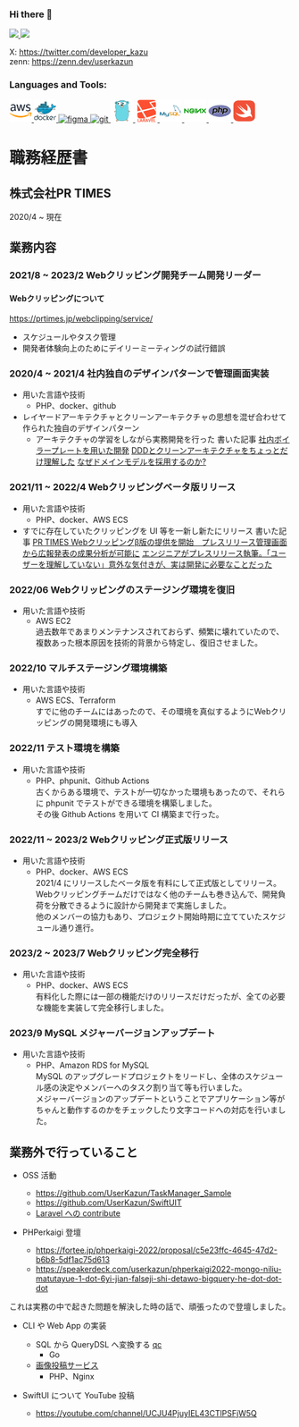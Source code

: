 ### Hi there 👋
<p align="left">
  <a href="http://qiita.com/UserKazun">
    <img height="20" src="https://qiita-badge.apiapi.app/s/UserKazun/posts.svg" />
  </a>
  <//qiita.com/UserKazun">
    <img height="20" src="https://qiita-badge.apiapi.app/s/UserKazun/contributions.svg" />
  </a>
</p>

X: https://twitter.com/developer_kazu<br>
zenn: https://zenn.dev/userkazun 


<h3 align="left">Languages and Tools:</h3>
<p align="left"> <a href="https://aws.amazon.com" target="_blank" rel="noreferrer"> <img src="https://raw.githubusercontent.com/devicons/devicon/master/icons/amazonwebservices/amazonwebservices-original-wordmark.svg" alt="aws" width="40" height="40"/> </a> <a href="https://www.docker.com/" target="_blank" rel="noreferrer"> <img src="https://raw.githubusercontent.com/devicons/devicon/master/icons/docker/docker-original-wordmark.svg" alt="docker" width="40" height="40"/> </a> <a href="https://www.figma.com/" target="_blank" rel="noreferrer"> <img src="https://www.vectorlogo.zone/logos/figma/figma-icon.svg" alt="figma" width="40" height="40"/> </a> <a href="https://git-scm.com/" target="_blank" rel="noreferrer"> <img src="https://www.vectorlogo.zone/logos/git-scm/git-scm-icon.svg" alt="git" width="40" height="40"/> </a> <a href="https://golang.org" target="_blank" rel="noreferrer"> <img src="https://raw.githubusercontent.com/devicons/devicon/master/icons/go/go-original.svg" alt="go" width="40" height="40"/> </a> <a href="https://laravel.com/" target="_blank" rel="noreferrer"> <img src="https://raw.githubusercontent.com/devicons/devicon/master/icons/laravel/laravel-plain-wordmark.svg" alt="laravel" width="40" height="40"/> </a> <a href="https://www.mysql.com/" target="_blank" rel="noreferrer"> <img src="https://raw.githubusercontent.com/devicons/devicon/master/icons/mysql/mysql-original-wordmark.svg" alt="mysql" width="40" height="40"/> </a> <a href="https://www.nginx.com" target="_blank" rel="noreferrer"> <img src="https://raw.githubusercontent.com/devicons/devicon/master/icons/nginx/nginx-original.svg" alt="nginx" width="40" height="40"/> </a> <a href="https://www.php.net" target="_blank" rel="noreferrer"> <img src="https://raw.githubusercontent.com/devicons/devicon/master/icons/php/php-original.svg" alt="php" width="40" height="40"/> </a> <a href="https://developer.apple.com/swift/" target="_blank" rel="noreferrer"> <img src="https://raw.githubusercontent.com/devicons/devicon/master/icons/swift/swift-original.svg" alt="swift" width="40" height="40"/> </a> </p>


# 職務経歴書

## 株式会社PR TIMES

2020/4 ~ 現在

## 業務内容
### 2021/8 ~ 2023/2 Webクリッピング開発チーム開発リーダー
#### Webクリッピングについて
https://prtimes.jp/webclipping/service/

* スケジュールやタスク管理
* 開発者体験向上のためにデイリーミーティングの試行錯誤

### 2020/4 ~ 2021/4 社内独自のデザインパターンで管理画面実装
* 用いた言語や技術
  * PHP、docker、github
* レイヤードアーキテクチャとクリーンアーキテクチャの思想を混ぜ合わせて作られた独自のデザインパターン
  * アーキテクチャの学習をしながら実務開発を行った
書いた記事
[社内ボイラープレートを用いた開発](https://developers.prtimes.jp/2021/05/10/boilerplate_dev/)
[DDDとクリーンアーキテクチャをちょっとだけ理解した](https://qiita.com/UserKazun/items/e1ab9a7ed33898dd9005)
[なぜドメインモデルを採用するのか?](https://qiita.com/UserKazun/items/32889f680aab41e84a15)

### 2021/11 ~ 2022/4 Webクリッピングベータ版リリース
* 用いた言語や技術
  * PHP、docker、AWS ECS <br>
* すでに存在していたクリッピングを UI 等を一新し新たにリリース
書いた記事
[PR TIMES Webクリッピングβ版の提供を開始　プレスリリース管理画面から広報発表の成果分析が可能に](https://prtimes.jp/main/html/rd/p/000001209.000000112.html)
[エンジニアがプレスリリース執筆。「ユーザーを理解していない」意外な気付きが、実は開発に必要なことだった](https://prtimes.jp/story/detail/MxzRjfL2QxE)

### 2022/06 Webクリッピングのステージング環境を復旧
* 用いた言語や技術
  * AWS EC2 <br>
過去数年であまりメンテナンスされておらず、頻繁に壊れていたので、複数あった根本原因を技術的背景から特定し、復旧させました。

### 2022/10 マルチステージング環境構築
* 用いた言語や技術
  * AWS ECS、Terraform <br>
すでに他のチームにはあったので、その環境を真似するようにWebクリッピングの開発環境にも導入
  
### 2022/11 テスト環境を構築
* 用いた言語や技術
  * PHP、phpunit、Github Actions <br>
古くからある環境で、テストが一切なかった環境もあったので、それらに phpunit でテストができる環境を構築しました。 <br>
その後 Github Actions を用いて CI 構築まで行った。

### 2022/11 ~ 2023/2 Webクリッピング正式版リリース
* 用いた言語や技術
  * PHP、docker、AWS ECS <br>
2021/4 にリリースしたベータ版を有料にして正式版としてリリース。<br>
Webクリッピングチームだけではなく他のチームも巻き込んで、開発負荷を分散できるように設計から開発まで実施しました。<br>
他のメンバーの協力もあり、プロジェクト開始時期に立てていたスケジュール通り進行。<br>

### 2023/2 ~ 2023/7 Webクリッピング完全移行
* 用いた言語や技術
  * PHP、docker、AWS ECS <br>
有料化した際には一部の機能だけのリリースだけだったが、全ての必要な機能を実装して完全移行しました。<br>

### 2023/9 MySQL メジャーバージョンアップデート
* 用いた言語や技術
  * PHP、Amazon RDS for MySQL <br>
MySQL のアップグレードプロジェクトをリードし、全体のスケジュール感の決定やメンバーへのタスク割り当て等も行いました。<br>
メジャーバージョンのアップデートということでアプリケーション等がちゃんと動作するのかをチェックしたり文字コードへの対応を行いました。<br>

## 業務外で行っていること
* OSS 活動
  * https://github.com/UserKazun/TaskManager_Sample
  * https://github.com/UserKazun/SwiftUIT
  * [Laravel への contribute](https://github.com/laravel/framework/pull/46802)
    
* PHPerkaigi 登壇
  * https://fortee.jp/phperkaigi-2022/proposal/c5e23ffc-4645-47d2-b6b8-5df1ac75d613
  * https://speakerdeck.com/userkazun/phperkaigi2022-mongo-niliu-matutayue-1-dot-6yi-jian-falseji-shi-detawo-bigquery-he-dot-dot-dot

これは実務の中で起きた問題を解決した時の話で、頑張ったので登壇しました。
    
* CLI や Web App の実装
  * SQL から QueryDSL へ変換する [qc](https://github.com/UserKazun/qc)
    * Go
  * [画像投稿サービス](https://github.com/UserKazun/valorant-fm)
    * PHP、Nginx
      
* SwiftUI について YouTube 投稿
  * https://youtube.com/channel/UCJU4PjuyIEL43CTlPSFjW5Q

